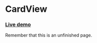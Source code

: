# CardView
### [Live demo](https://enderslayer7777.github.io/CardViewWebsite)
Remember that this is an unfinished page.
